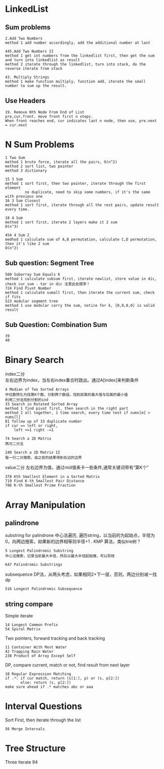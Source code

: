 LinkedList 
====
  Sum problems
  ----
    2.Add Two Numbers
    method 1 add number accordingly, add the additional number at last
    
    445.Add Two Numbers II
    method 1 get int numbers from the linkedlist first, then get the sum and turn into linkedlist as result
    method 2 iterate through the linkedlist, turn into stack, do the reverse iterate from stack
  
    43. Multiply Strings
    method 1 make function multiply, function add, iterate the small number to sum up the result.
  Use Headers
  ----
    19. Remove Nth Node From End of List
    pre,cur,front. move front first n steps. 
    When front reaches end, cur indicates last n node, then use, pre.next = cur.next

N Sum Problems
====
    1 Two Sum
    method 1 brute force, iterate all the pairs, O(n^2)
    method 2 sort list, two pointer
    method 3 dictionary
  
    15 3 Sum
    method 1 sort first, then two pointer, iterate through the first element
             no duplicate, need to skip some numbers, if it's the same with previous one
    16 3 Sum Closest
    method 1 sort first, iterate through all the rest pairs, update result every time.
  
    18 4 Sum
    method 1 sort first, iterate 2 layers make it 2 sum
    O(n^3)
  
    454 4 Sum 2
    medhod 1 calculate sum of A,B permutation, calculate C,D permutation, then it's like 2 sum
    O(n^2)
  
  Sub question: Segment Tree
  ----
  
    560 Subarray Sum Equals K
    method 1 calculate subsum first, iterate newlist, store value in dic, check cur_sum - tar in dic 注意此处顺序！
    724 Find Pivot Number
    method 1 calculate sumall first, then iterate the current sum, check if fits
    523 modular segment tree
    method 1 use modular carry the sum, notice for k, [0,0,0,0] is valid result
  
  Sub Question: Combination Sum
  ----
    39
    40 
  
Binary Search
====
  index二分  
  左右边界为index，当左右index重合时跳出。通过A[index]来判断条件
  
    4 Median of Two Sorted Arrays
    中位数转化为找第K个数，分割两个数组，找到前面的最大值与后面的最小值
    利用二分法找到分割的ind
    33 Search in Rotated Sorted Array
    method 1 find pivot first, then search in the right part
    method 2 all together, 1 time search, every time test if nums[m] > nums[l]
    81 follow up of 33 duplicate number
    if cur == left or right, 
        left +=1 right -=1
  
    74 Search a 2D Matrix
    两次二分法
  
    240 Search a 2D Matrix II
    每一行二分搜索，由之前的结果得到右边的边界
  
  value二分
  左右边界为值，通过mid值来卡一些条件,通常关键词带有“第K个”
  
    378 Kth Smallest Element in a Sorted Matrix
    719 Find K-th Smallest Pair Distance
    786 K-th Smallest Prime Fraction
  

Array Manipulation
====
  palindrone
  ----
  substring for palindrone
  中心法遍历, 遍历string，以当前的为起始点，半径为0，向两边搜索，如果新的边界相等则半径+1 . 
  KMP 算法，类似trie树？
  
    5 Longest Palindromic Substring
    中心法搜索，记录当前最大半径，然后以最大半径起始搜，可以剪枝
    
    647 Palindromic Substrings
  
  subsequence
  DP法，从两头考虑，如果相同2+下一层，否则，两边分别减一找dp
  
    516 Longest Palindromic Subsequence
  
  string compare
  ----
  Simple iterate
  
    14 Longest Common Prefix
    54 Spiral Matrix
    
    
  Two pointers, forward tracking and back tracking
  
    11 Container With Most Water
    42 Trapping Rain Water
    238 Product of Array Except Self
  
  DP, compare current, match or not, find result from next layer
  
    10 Regular Expression Matching
    if .*: if cur match, return (s[1:], p) or (s, p[2:])
           else: return (s, p[2:])
    make sure ahead if .* matches abc or aaa

Interval Questions
====
  Sort First, then iterate through the list 
  
    56 Merge Intervals
    
Tree Structure
====
  Three iterate
    94
     
   
